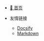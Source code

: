 <!-- _navbar.md -->

* [ 🙂 首页](https://elevencc.cn/#/README  ':target=_self')


* 友情链接
  * [Docsify](https://docsify.js.org/#/)
  * [Markdown ](https://markdown.com.cn/basic-syntax/)

